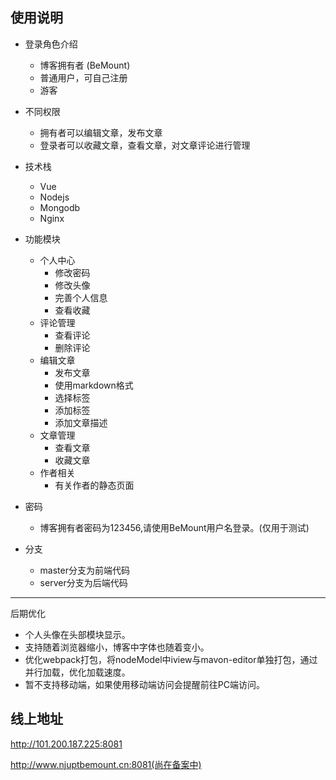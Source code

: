 
## 使用说明
- 登录角色介绍
   -  博客拥有者 (BeMount) 
   -  普通用户，可自己注册
   -  游客
- 不同权限
   - 拥有者可以编辑文章，发布文章
   - 登录者可以收藏文章，查看文章，对文章评论进行管理
- 技术栈
   - Vue
   - Nodejs
   - Mongodb
   - Nginx
- 功能模块
   - 个人中心 
      - 修改密码
      - 修改头像
      - 完善个人信息
      - 查看收藏
   - 评论管理
      - 查看评论
      - 删除评论
   - 编辑文章
      - 发布文章
      - 使用markdown格式
      - 选择标签
      - 添加标签
      - 添加文章描述
   - 文章管理
      - 查看文章
      - 收藏文章
   - 作者相关
      - 有关作者的静态页面
  
- 密码
  - 博客拥有者密码为123456,请使用BeMount用户名登录。(仅用于测试)
- 分支
   - master分支为前端代码
   - server分支为后端代码

---- 
后期优化
- 个人头像在头部模块显示。
- 支持随着浏览器缩小，博客中字体也随着变小。
- 优化webpack打包，将nodeModel中iview与mavon-editor单独打包，通过并行加载，优化加载速度。
- 暂不支持移动端，如果使用移动端访问会提醒前往PC端访问。
## 线上地址

http://101.200.187.225:8081 

http://www.njuptbemount.cn:8081(尚在备案中)

